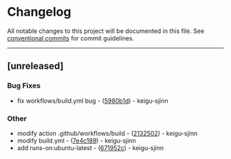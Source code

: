# Changelog

All notable changes to this project will be documented in this file. See [conventional commits](https://www.conventionalcommits.org/) for commit guidelines.

---
## [unreleased]

### Bug Fixes

- fix workflows/build.yml bug - ([5980b1d](https://github.com/keigu-sjinn/rcli/commit/5980b1deeed275d7e4b80ec3bb10e36319af3d42)) - keigu-sjinn

### Other

- modify action .github/workflows/build - ([2132502](https://github.com/keigu-sjinn/rcli/commit/2132502518f225c26ad002d038891ce7c9820df3)) - keigu-sjinn
- modify build.yml - ([7e4c189](https://github.com/keigu-sjinn/rcli/commit/7e4c189409f307c4eafe2f71206b6178eb014f31)) - keigu-sjinn
- add runs-on:ubuntu-latest - ([671952c](https://github.com/keigu-sjinn/rcli/commit/671952ce9fad7f03f532e633e23b74e44b6036b1)) - keigu-sjinn

<!-- generated by git-cliff -->

